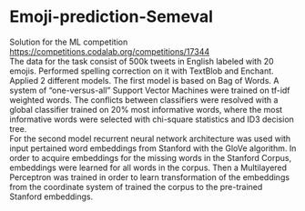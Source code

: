 # Emoji-prediction-Semeval
Solution for the ML competition https://competitions.codalab.org/competitions/17344  
The data for the task consist of 500k tweets in English labeled with 20 emojis. Performed spelling correction on it with TextBlob and Enchant.  
Applied 2 different models. The first model is based on Bag of Words. A system of  “one-versus-all” Support Vector Machines were trained   on tf-idf weighted words. The conflicts between classifiers were resolved with a global classifier trained on 20% most informative words,  where the most informative words were selected with chi-square statistics and ID3 decision tree.   
For the second model recurrent neural network architecture was used with input pertained word embeddings from Stanford with the GloVe   algorithm. In order to acquire embeddings for the missing words in the Stanford Corpus, embeddings were learned for all words in the   corpus. Then a Multilayered Perceptron was trained in order to learn transformation of the embeddings from the coordinate system of   trained the corpus to the pre-trained Stanford embeddings. 
